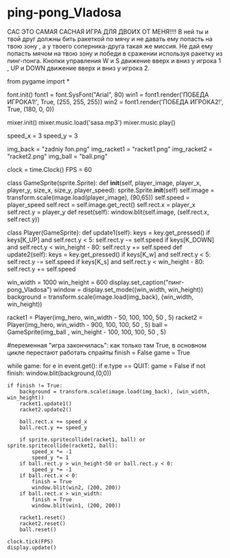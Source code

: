 # ping-pong_Vladosa
САС
ЭТО САМАЯ САСНАЯ ИГРА ДЛЯ ДВОИХ ОТ МЕНЯ!!!! В ней ты и твой друг должны бить ракеткой по мячу и не давать ему попасть на твою зону , а у твоего соперника-друга такая же миссия. Не дай ему попасть мячом на твою зону и победи в сражении используя ракетку из пинг-понга.
Кнопки управления W и S движение вверх и вниз у игрока 1 , UP и DOWN движение вверх и вниз у игрока 2.

from pygame import *

font.init()
font1 = font.SysFont("Arial", 80)
win1 = font1.render('ПОБЕДА ИГРОКА1!', True, (255, 255, 255))
win2 = font1.render('ПОБЕДА ИГРОКА2!', True, (180, 0, 0))

mixer.init()
mixer.music.load('sasa.mp3')
mixer.music.play()

speed_x = 3
speed_y = 3

img_back = "zadniy fon.png"
img_racket1 = "racket1.png"
img_racket2 = "racket2.png"
img_ball = "ball.png"

clock = time.Clock()
FPS = 60

class GameSprite(sprite.Sprite):
    def __init__(self, player_image, player_x, player_y, size_x, size_y, player_speed):
        sprite.Sprite.__init__(self)
        self.image = transform.scale(image.load(player_image), (90,65))
        self.speed = player_speed
        self.rect = self.image.get_rect()
        self.rect.x = player_x
        self.rect.y = player_y
    def reset(self):
        window.blit(self.image, (self.rect.x, self.rect.y))

class Player(GameSprite):
    def update1(self):
        keys = key.get_pressed()
        if keys[K_UP] and self.rect.y < 5:
            self.rect.y -= self.speed
        if keys[K_DOWN] and self.rect.y < win_height - 80:
            self.rect.y += self.speed
    def update2(self):
        keys = key.get_pressed()
        if keys[K_w] and self.rect.y < 5:
            self.rect.y -= self.speed
        if keys[K_s] and self.rect.y < win_height - 80:
            self.rect.y += self.speed

win_width = 1000
win_height = 600
display.set_caption("пинг-pong_Vladosa")
window = display.set_mode((win_width, win_height))
background = transform.scale(image.load(img_back), (win_width, win_height))

racket1 = Player(img_hero, win_width - 50, 100, 100, 50 , 5)
racket2 = Player(img_hero, win_width - 900, 100, 100, 50 , 5)
ball = GameSprite(img_ball , win_height - 100, 100, 100, 50 , 5)

#переменная "игра закончилась": как только там True, в основном цикле перестают работать спрайты
finish = False
game = True

while game:
    for e in event.get():
        if e.type == QUIT:
            game = False
        if not finish:
        window.blit(background,(0,0))

    if finish != True:
        background = transform.scale(image.load(img_back), (win_width, win_height))
        racket1.update1()
        racket2.update2()
        
        ball.rect.x += speed_x
        ball.rect.y += speed_y

        if sprite.spritecollide(racket1, ball) or sprite.spritecollide(racket2, ball):
            speed_x *= -1
            speed_y *= 1
        if ball.rect.y > win_height-50 or ball.rect.y < 0:
            speed_y *= -1
        if ball.rect.x < 0:
            finish = True
            window.blit(win2, (200, 200))
        if ball.rect.x > win_width:
            finish = True
            window.blit(win1, (200, 200))

        racket1.reset()
        racket2.reset()
        ball.reset()

    clock.tick(FPS)
    display.update()
